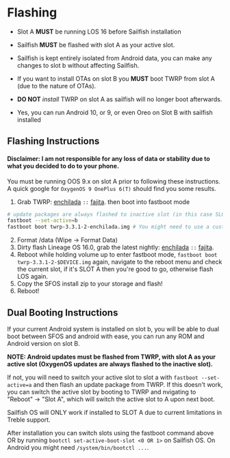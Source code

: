 # Flashing

* Slot A **MUST** be running LOS 16 before Sailfish installation
* Sailfish **MUST** be flashed with slot A as your active slot.
* Sailfish is kept entirely isolated from Android data, you can make any changes to slot b without affecting Sailfish.
* If you want to install OTAs on slot B you **MUST** boot TWRP from slot A (due to the nature of OTAs).
* **DO NOT** *install* TWRP on slot A as sailfish will no longer boot afterwards.

* Yes, you can run Android 10, or 9, or even Oreo on Slot B with sailfish installed

## Flashing Instructions

#### Disclaimer: I am not responsible for any loss of data or stability due to what you decided to do to your phone.

You must be running OOS 9.x on slot A prior to following these instructions. A quick google for `OxygenOS 9 OnePlus 6(T)` should find you some results.

1. Grab TWRP: [enchilada](https://dl.twrp.me/enchilada/twrp-3.3.1-2-enchilada.img.html) `::` [fajita](https://dl.twrp.me/fajita/twrp-3.3.1-1-fajita.img.html). then boot into fastboot mode
```sh
# update packages are always flashed to inactive slot (in this case SLOT A)
fastboot --set-active=b
fastboot boot twrp-3.3.1-2-enchilada.img # You might need to use a custom build of TWRP if you're on Android 10, you can normally find it on XDA
```
2. Format /data (Wipe -> Format Data)
3. Dirty flash Lineage OS 16.0, grab the latest nightly: [enchilada](https://wiki.lineageos.org/devices/enchilada/) `::` [fajita](https://wiki.lineageos.org/devices/fajita/).
4. Reboot while holding volume up to enter fastboot mode, `fastboot boot twrp-3.3.1-2-$DEVICE.img` again, navigate to the reboot menu and check the current slot, if it's SLOT A then you're good to go, otherwise flash LOS again.
5. Copy the SFOS install zip to your storage and flash!
6. Reboot!


## Dual Booting Instructions

If your current Android system is installed on slot b, you will be able to dual boot between SFOS and android with ease, you can run any ROM and Android version on slot B.

**NOTE: Android updates must be flashed from TWRP, with slot A as your active slot (OxygenOS updates are always flashed to the inactive slot).**

If not, you will need to switch your active slot to slot a with `fastboot --set-active=a` and then flash an update package from TWRP. If this doesn't work, you can switch the active slot by booting to TWRP and nvigating to "Reboot" -> "Slot A", which will switch the active slot to A upon next boot.

Sailfish OS will ONLY work if installed to SLOT A due to current limitations in Treble support.

After installation you can switch slots using the fastboot command above OR by running `bootctl set-active-boot-slot <0 OR 1>` on Sailfish OS. On Android you might need `/system/bin/bootctl ...`.
